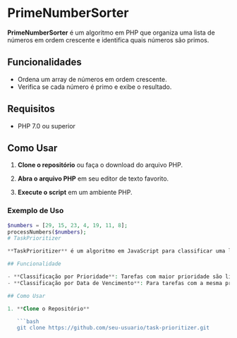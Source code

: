 # PrimeNumberSorter

**PrimeNumberSorter** é um algoritmo em PHP que organiza uma lista de números em ordem crescente e identifica quais números são primos.

## Funcionalidades

- Ordena um array de números em ordem crescente.
- Verifica se cada número é primo e exibe o resultado.

## Requisitos

- PHP 7.0 ou superior

## Como Usar

1. **Clone o repositório** ou faça o download do arquivo PHP.

2. **Abra o arquivo PHP** em seu editor de texto favorito.

3. **Execute o script** em um ambiente PHP.

### Exemplo de Uso

```php
$numbers = [29, 15, 23, 4, 19, 11, 8];
processNumbers($numbers);
# TaskPrioritizer

**TaskPrioritizer** é um algoritmo em JavaScript para classificar uma lista de tarefas com base na prioridade e na data de vencimento. Ele organiza as tarefas primeiro por prioridade (maior prioridade primeiro) e, em seguida, por data de vencimento (mais próxima primeiro).

## Funcionalidade

- **Classificação por Prioridade**: Tarefas com maior prioridade são listadas primeiro.
- **Classificação por Data de Vencimento**: Para tarefas com a mesma prioridade, aquelas com data de vencimento mais próxima são listadas primeiro.

## Como Usar

1. **Clone o Repositório**

   ```bash
   git clone https://github.com/seu-usuario/task-prioritizer.git

